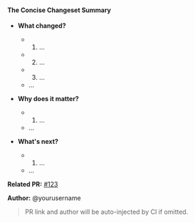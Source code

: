 #### The Concise Changeset Summary

- **What changed?**
  - 1. ...
  - 2. ...
  - 3. ...
  - ...

- **Why does it matter?**
  - 1. ...
  - ...
- **What's next?**
  - 1. ...
  - ...

**Related PR:** [#123](https://github.com/your-org/your-repo/pull/123)

**Author:** @yourusername

> PR link and author will be auto-injected by CI if omitted.
